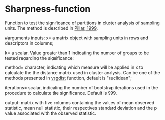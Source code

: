 # Sharpness-function
Function to test the significance of partitions in cluster analysis of sampling units. The method is described in [Pillar, 1999](https://esajournals.onlinelibrary.wiley.com/doi/pdf/10.1890/0012-9658%281999%29080%5B2508%3AHSAC%5D2.0.CO%3B2).

#arguments
inputs:
x= a matrix object with sampling units in rows and descriptors in columns;

k= a scalar. Value greater than 1 indicating the number of groups to be tested regarding the significance;

method= character, indicating which measure will be applied in x to calculate the the distance matrix used in cluster analysis. Can be one of the methods presented in [vegdist](https://www.rdocumentation.org/packages/vegan/versions/2.4-2/topics/vegdist) function, default is "euclidean";

iterations= scalar, indicating the number of bootstrap iterations used in the procedure to calculate the significance. Default is 999.

output:
matrix with five columns containing the values of mean observed statistic, mean null statistic, their respectives standard deviation and the p value associated with the observed statistic.
